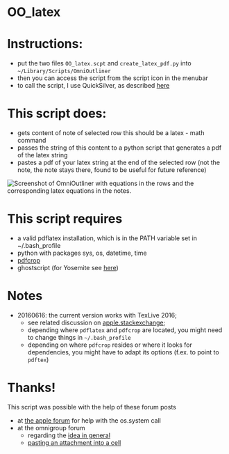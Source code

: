 OO_latex
========

# Instructions:

- put the two files `OO_latex.scpt` and `create_latex_pdf.py` into `~/Library/Scripts/OmniOutliner`
- then you can access the script from the script icon in the menubar
- to call the script, I use QuickSilver, as described [here](http://www.macosxtips.co.uk/index_files/run-applescripts-with-keyboard-shortcuts.php)


# This script does:

- gets content of note of selected row
     this should be a latex - math command
- passes the string of this content to a python script
     that generates a pdf of the latex string
- pastes a pdf of your latex string at the end of the selected row (not the note, the note stays there, found to be useful for future reference)

![Screenshot of OmniOutliner with equations in the rows and the corresponding latex equations in the notes.](./latex_eq.png "Example Output")

# This script requires

- a valid pdflatex installation, which is in the PATH variable set in ~/.bash_profile
- python with packages sys, os, datetime, time
- [pdfcrop][pc]
- ghostscript (for Yosemite see [here][gs])

# Notes

- 20160616: the current version works with TexLive 2016; 
	- see related discussion on [apple.stackexchange][apple_se]; 
	- depending where `pdflatex` and `pdfcrop` are located, you might need to change things in `~/.bash_profile`
	- depending on where `pdfcrop` resides or where it looks for dependencies, you might have to adapt its options (f.ex. to point to `pdftex`)

# Thanks!

This script was possible with the help of these forum posts

- at [the apple forum][1] for help with the os.system call
- at the omnigroup forum
	- regarding the [idea in general][2]
	- [pasting an attachment into a cell][3]
	 

 [1]: https://discussions.apple.com/thread/5873254
 [2]: http://forums.omnigroup.com/showthread.php?t=31158&highlight=latex
 [3]: http://forums.omnigroup.com/showthread.php?p=129533#post129533
 [gs]: http://pages.uoregon.edu/koch/
 [pc]: http://pdfcrop.sourceforge.net
 [apple_se]: http://apple.stackexchange.com/questions/242824/calling-terminal-command-pdfcrop-either-directly-from-python-or-from-within-ap